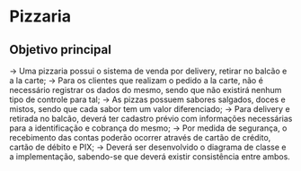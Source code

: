# Pizzaria
## Objetivo principal
-> Uma pizzaria possui o sistema de venda por delivery, retirar no balcão e a la carte;
-> Para os clientes que realizam o pedido a la carte, não é necessário registrar os dados do mesmo, sendo que não existirá nenhum tipo de controle para tal;
-> As pizzas possuem sabores salgados, doces e mistos, sendo que cada sabor tem um valor diferenciado;
-> Para delivery e retirada no balcão, deverá ter cadastro prévio com informações necessárias para a identificação e cobrança do mesmo;
-> Por medida de segurança, o recebimento das contas poderão ocorrer através de cartão de crédito, cartão de débito e PIX;
-> Deverá ser desenvolvido o diagrama de classe e a implementação, sabendo-se que deverá existir consistência entre ambos.
